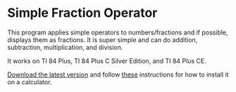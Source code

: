 # Simple Fraction Operator
This program applies simple operators to numbers/fractions and if possible, displays them as fractions. It is super simple and can do addition, subtraction, multiplication, and division.

It works on TI 84 Plus, TI 84 Plus C Silver Edition, and TI 84 Plus CE.

[Download the latest version](https://github.com/polarbear945/SimpleFractionOperator/releases/latest) and follow [these](https://www.freudigman.com/post/how-to-install-ti-84-programs-from-your-computer) instructions for how to install it on a calculator.
